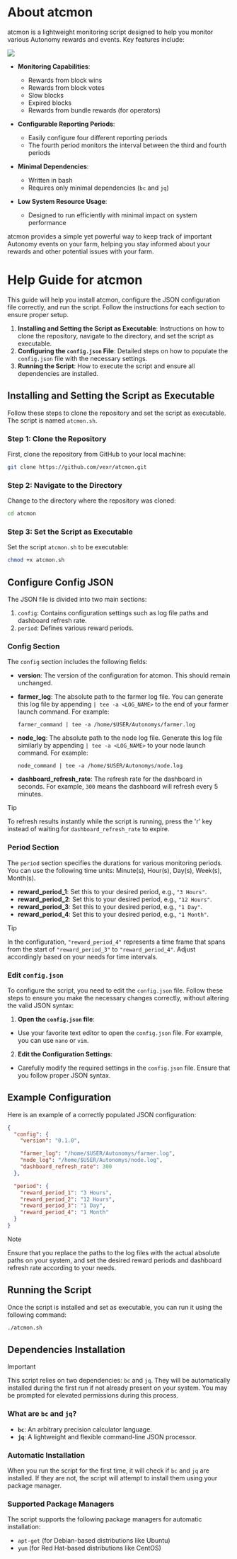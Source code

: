 # About atcmon

atcmon is a lightweight monitoring script designed to help you monitor various Autonomy rewards and events. Key features include:

<img src="https://tools.atc.farm/wp-content/uploads/2024/06/atcmon.png" />

- **Monitoring Capabilities**:
    - Rewards from block wins
    - Rewards from block votes
    - Slow blocks
    - Expired blocks
    - Rewards from bundle rewards (for operators)
  
- **Configurable Reporting Periods**:
    - Easily configure four different reporting periods
    - The fourth period monitors the interval between the third and fourth periods

- **Minimal Dependencies**:
    - Written in bash
    - Requires only minimal dependencies (`bc` and `jq`)

- **Low System Resource Usage**:
    - Designed to run efficiently with minimal impact on system performance

atcmon provides a simple yet powerful way to keep track of important Autonomy events on your farm, helping you stay informed about your rewards and other potential issues with your farm.



# Help Guide for atcmon

This guide will help you install atcmon, configure the JSON configuration file correctly, and run the script. Follow the instructions for each section to ensure proper setup.

1.  **Installing and Setting the Script as Executable**: Instructions on how to clone the repository, navigate to the directory, and set the script as executable.
2.  **Configuring the `config.json` File**: Detailed steps on how to populate the `config.json` file with the necessary settings.
3.  **Running the Script**: How to execute the script and ensure all dependencies are installed.

## Installing and Setting the Script as Executable

Follow these steps to clone the repository and set the script as executable. The script is named `atcmon.sh`.

### Step 1: Clone the Repository

First, clone the repository from GitHub to your local machine:

```sh
git clone https://github.com/vexr/atcmon.git
```
### Step 2: Navigate to the Directory

Change to the directory where the repository was cloned:
```sh
cd atcmon
```

### Step 3: Set the Script as Executable

Set the script `atcmon.sh` to be executable:
```sh
chmod +x atcmon.sh
```

## Configure Config JSON

The JSON file is divided into two main sections:
1. `config`: Contains configuration settings such as log file paths and dashboard refresh rate.
2. `period`: Defines various reward periods.

### Config Section

The `config` section includes the following fields:

- **version**: The version of the configuration for atcmon. This should remain unchanged.

- **farmer_log**: The absolute path to the farmer log file. You can generate this log file by appending `| tee -a <LOG_NAME>` to the end of your farmer launch command. For example:

	`farmer_command | tee -a /home/$USER/Autonomys/farmer.log`

- **node_log**: The absolute path to the node log file. Generate this log file similarly by appending `| tee -a <LOG_NAME>` to your node launch command. For example:

	`node_command | tee -a /home/$USER/Autonomys/node.log`


- **dashboard_refresh_rate**: The refresh rate for the dashboard in seconds. For example, `300` means the dashboard will refresh every 5 minutes.

> [!TIP]
> To refresh results instantly while the script is running, press the 'r' key instead of waiting for `dashboard_refresh_rate` to expire.

### Period Section

The `period` section specifies the durations for various monitoring periods. You can use the following time units: Minute(s), Hour(s), Day(s), Week(s), Month(s).

- **reward_period_1**: Set this to your desired period, e.g., `"3 Hours"`.
- **reward_period_2**: Set this to your desired period, e.g., `"12 Hours"`.
- **reward_period_3**: Set this to your desired period, e.g., `"1 Day"`.
- **reward_period_4**: Set this to your desired period, e.g., `"1 Month"`.

> [!TIP]
> In the configuration, `"reward_period_4"` represents a time frame that spans from the start of `"reward_period_3"` to `"reward_period_4"`. Adjust accordingly based on your needs for time intervals.


### Edit `config.json`

To configure the script, you need to edit the `config.json` file. Follow these steps to ensure you make the necessary changes correctly, without altering the valid JSON syntax:

1.  **Open the `config.json` file**:
    
-   Use your favorite text editor to open the `config.json` file. For example, you can use `nano` or `vim`.

2.  **Edit the Configuration Settings**:

-   Carefully modify the required settings in the `config.json` file. Ensure that you follow proper JSON syntax.

## Example Configuration

Here is an example of a correctly populated JSON configuration:
```json
{
  "config": {
    "version": "0.1.0",

    "farmer_log": "/home/$USER/Autonomys/farmer.log",
    "node_log": "/home/$USER/Autonomys/node.log",
    "dashboard_refresh_rate": 300
  },

  "period": {
    "reward_period_1": "3 Hours",
    "reward_period_2": "12 Hours",
    "reward_period_3": "1 Day",
    "reward_period_4": "1 Month"
  }
}
```
> [!NOTE]
> Ensure that you replace the paths to the log files with the actual absolute paths on your system, and set the desired reward periods and dashboard refresh rate according to your needs.

## Running the Script

Once the script is installed and set as executable, you can run it using the following command:

```sh
./atcmon.sh
```

## Dependencies Installation


> [!IMPORTANT]
> This script relies on two dependencies: `bc` and `jq`. They will be automatically installed during the first run if not already present on your system. You may be prompted for elevated permissions during this process.


### What are `bc` and `jq`?

-   **`bc`**: An arbitrary precision calculator language.
-   **`jq`**: A lightweight and flexible command-line JSON processor.

### Automatic Installation

When you run the script for the first time, it will check if `bc` and `jq` are installed. If they are not, the script will attempt to install them using your package manager.

### Supported Package Managers

The script supports the following package managers for automatic installation:

-   `apt-get` (for Debian-based distributions like Ubuntu)
-   `yum` (for Red Hat-based distributions like CentOS)
